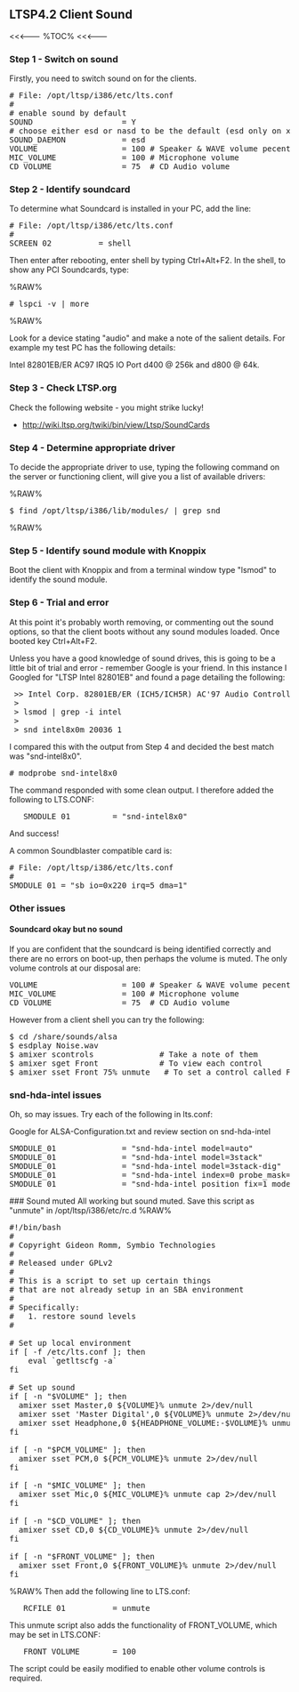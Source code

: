 ## LTSP4.2 Client Sound

<<<---
%TOC%
<<<---

### Step 1 - Switch on sound

Firstly, you need to switch sound on for the clients.

<pre>
# File: /opt/ltsp/i386/etc/lts.conf
#
# enable sound by default
SOUND                   = Y
# choose either esd or nasd to be the default (esd only on x86_64)
SOUND_DAEMON            = esd
VOLUME                  = 100 # Speaker & WAVE volume pecentage
MIC_VOLUME              = 100 # Microphone volume
CD_VOLUME               = 75  # CD Audio volume
</pre>

### Step 2 - Identify soundcard

To determine what Soundcard is installed in your PC, add the line:

<pre>
# File: /opt/ltsp/i386/etc/lts.conf
#
SCREEN_02          = shell
</pre>

Then enter after rebooting, enter shell by typing Ctrl+Alt+F2. In the shell, to show any PCI Soundcards, type:

%RAW%
<pre>
# lspci -v | more
</pre>
%RAW%

Look for a device stating "audio" and make a note of the salient details. For example my test PC has the following details:

Intel 82801EB/ER AC97 IRQ5 IO Port d400 @ 256k and d800 @ 64k.

### Step 3 - Check LTSP.org

Check the following website - you might strike lucky!

   * http://wiki.ltsp.org/twiki/bin/view/Ltsp/SoundCards

### Step 4 - Determine appropriate driver

To decide the appropriate driver to use, typing the following command on the server or functioning client, will give you a list of available drivers:

%RAW%
<pre>
$ find /opt/ltsp/i386/lib/modules/ | grep snd
</pre>
%RAW%

### Step 5 - Identify sound module with Knoppix

Boot the client with Knoppix and from a terminal window type "lsmod" to identify the sound module.

### Step 6 - Trial and error

At this point it's probably worth removing, or commenting out the sound options, so that the client boots without any sound modules loaded. Once booted key Ctrl+Alt+F2.

Unless you have a good knowledge of sound drives, this is going to be a little bit of trial and error - remember Google is your friend. In this instance I Googled for "LTSP Intel 82801EB" and found a page detailing the following:

<pre>
 >> Intel Corp. 82801EB/ER (ICH5/ICH5R) AC'97 Audio Controller
 >
 > lsmod | grep -i intel
 >
 > snd_intel8x0m 20036 1
</pre>

I compared this with the output from Step 4 and decided the best match was "snd-intel8x0".

<pre>
# modprobe snd-intel8x0
</pre>

The command responded with some clean output. I therefore added the following to LTS.CONF:

<pre>
   SMODULE_01         = "snd-intel8x0"
</pre>

And success!

A common Soundblaster compatible card is:

<pre>
# File: /opt/ltsp/i386/etc/lts.conf
#
SMODULE_01 = "sb io=0x220 irq=5 dma=1"
</pre>

### Other issues

#### Soundcard okay but no sound

If you are confident that the soundcard is being identified correctly and there are no errors on boot-up, then perhaps the volume is muted. The only volume controls at our disposal are:

<pre>
VOLUME                  = 100 # Speaker & WAVE volume pecentage
MIC_VOLUME              = 100 # Microphone volume
CD_VOLUME               = 75  # CD Audio volume
</pre>

However from a client shell you can try the following:

<pre>
$ cd /share/sounds/alsa
$ esdplay Noise.wav
$ amixer scontrols              # Take a note of them
$ amixer sget Front             # To view each control
$ amixer sset Front 75% unmute   # To set a control called Front to 75% volume
</pre>

### snd-hda-intel issues

Oh, so may issues. Try each of the following in lts.conf:

<?> Google for ALSA-Configuration.txt and review section on snd-hda-intel

<pre>
SMODULE_01              = "snd-hda-intel model=auto"
SMODULE_01              = "snd-hda-intel model=3stack"
SMODULE_01              = "snd-hda-intel model=3stack-dig"
SMODULE_01              = "snd-hda-intel index=0 probe_mask=3 position_fix=3"
SMODULE_01              = "snd-hda-intel position_fix=1 model=3stack"
</pre>

### Sound muted

All working but sound muted. Save this script as "unmute" in /opt/ltsp/i386/etc/rc.d

%RAW%
<pre>
#!/bin/bash
#
# Copyright Gideon Romm, Symbio Technologies
#
# Released under GPLv2
#
# This is a script to set up certain things 
# that are not already setup in an SBA environment
#
# Specifically:
#   1. restore sound levels
#

# Set up local environment
if [ -f /etc/lts.conf ]; then
    eval `getltscfg -a`
fi

# Set up sound
if [ -n "$VOLUME" ]; then
  amixer sset Master,0 ${VOLUME}% unmute 2>/dev/null
  amixer sset 'Master Digital',0 ${VOLUME}% unmute 2>/dev/null
  amixer sset Headphone,0 ${HEADPHONE_VOLUME:-$VOLUME}% unmute 2>/dev/null
fi

if [ -n "$PCM_VOLUME" ]; then
  amixer sset PCM,0 ${PCM_VOLUME}% unmute 2>/dev/null
fi

if [ -n "$MIC_VOLUME" ]; then
  amixer sset Mic,0 ${MIC_VOLUME}% unmute cap 2>/dev/null
fi

if [ -n "$CD_VOLUME" ]; then
  amixer sset CD,0 ${CD_VOLUME}% unmute 2>/dev/null
fi

if [ -n "$FRONT_VOLUME" ]; then
  amixer sset Front,0 ${FRONT_VOLUME}% unmute 2>/dev/null
fi
</pre>
%RAW%

Then add the following line to LTS.conf:

<pre>
   RCFILE_01          = unmute
</pre>

This unmute script also adds the functionality of FRONT_VOLUME, which may be set in LTS.CONF:

<pre>
   FRONT_VOLUME       = 100
</pre>

The script could be easily modified to enable other volume controls is required.
